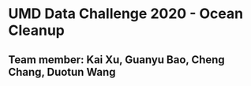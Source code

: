 # UMD Data Challenge 2020 - Ocean Cleanup

## Team member: Kai Xu, Guanyu Bao, Cheng Chang, Duotun Wang
